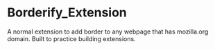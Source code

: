 # Borderify_Extension
A normal extension to add border to any webpage that has mozilla.org domain. Built to practice building extensions.
